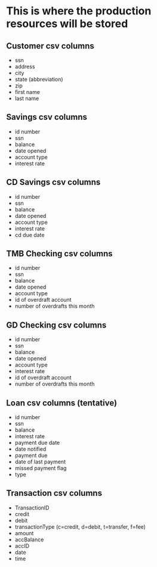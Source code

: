 # This is where the production resources will be stored

## Customer csv columns

- ssn
- address
- city
- state (abbreviation)
- zip
- first name
- last name

## Savings csv columns

- id number
- ssn
- balance
- date opened
- account type
- interest rate

## CD Savings csv columns

- id number
- ssn
- balance
- date opened
- account type
- interest rate
- cd due date

## TMB Checking csv columns

- id number
- ssn
- balance
- date opened
- account type
- id of overdraft account
- number of overdrafts this month

## GD Checking csv columns

- id number
- ssn
- balance
- date opened
- account type
- interest rate
- id of overdraft account
- number of overdrafts this month

## Loan csv columns (tentative)

- id number
- ssn
- balance
- interest rate
- payment due date
- date notified
- payment due
- date of last payment
- missed payment flag
- type

## Transaction csv columns

- TransactionID
- credit
- debit
- transactionType (c=credit, d=debit, t=transfer, f=fee)
- amount
- accBalance
- accID
- date
- time